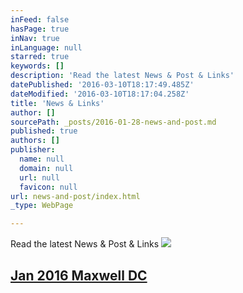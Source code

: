 ```yaml
---
inFeed: false
hasPage: true
inNav: true
inLanguage: null
starred: true
keywords: []
description: 'Read the latest News & Post & Links'
datePublished: '2016-03-10T18:17:49.485Z'
dateModified: '2016-03-10T18:17:04.258Z'
title: 'News & Links'
author: []
sourcePath: _posts/2016-01-28-news-and-post.md
published: true
authors: []
publisher:
  name: null
  domain: null
  url: null
  favicon: null
url: news-and-post/index.html
_type: WebPage

---
```

Read the latest News & Post & Links
![](https://s3-us-west-2.amazonaws.com/the-grid-img/p/f7cf25e52c7a83d36d7982d964e9930194cf457d.png)

## [Jan 2016 Maxwell DC ][0]

[0]: http://www.maxwell.syr.edu/DC/DC_Profiles/Rafael_Cifuentes__16,_IR___ECON__16/